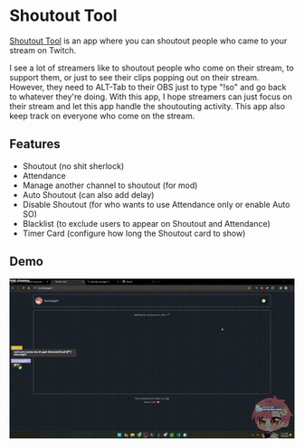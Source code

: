 # Shoutout Tool

[Shoutout Tool](https://so.sunnyegg.id) is an app where you can shoutout people who came to your stream on Twitch.

I see a lot of streamers like to shoutout people who come on their stream, to support them, or just to see their clips popping out on their stream. However, they need to ALT-Tab to their OBS just to type "!so" and go back to whatever they're doing. With this app, I hope streamers can just focus on their stream and let this app handle the shoutouting activity. This app also keep track on everyone who come on the stream.

## Features

- Shoutout (no shit sherlock)
- Attendance
- Manage another channel to shoutout (for mod)
- Auto Shoutout (can also add delay)
- Disable Shoutout (for who wants to use Attendance only or enable Auto SO)
- Blacklist (to exclude users to appear on Shoutout and Attendance)
- Timer Card (configure how long the Shoutout card to show)

## Demo

![](https://github.com/sunnyegg/so/blob/development/docs/demo.gif)